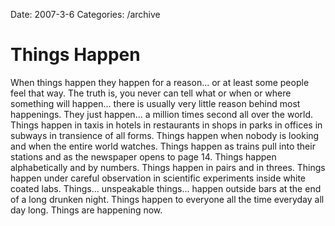 Date: 2007-3-6
Categories: /archive

# Things Happen

When things happen they happen for a reason... or at least some people feel that way.  The truth is, you never can tell what or when or where something will happen... there is usually very little reason behind most happenings.  They just happen... a million times  second all over the world.  Things happen in taxis in hotels in restaurants in shops in parks in offices in subways in transience of all forms.  Things happen when nobody is looking and when the entire world watches.  Things happen as trains pull into their stations and as the newspaper opens to page 14.  Things happen alphabetically and by numbers.  Things happen in pairs and in threes.  Things happen under careful observation in scientific experiments inside white coated labs.  Things... unspeakable  things... happen outside bars at the end of a long drunken night.  Things happen to everyone all the time everyday all day long. Things are happening now.
